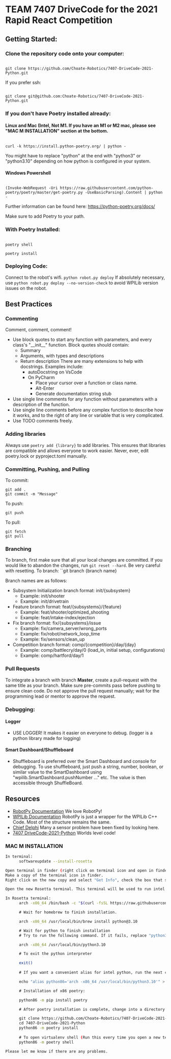 # TEAM 7407 DriveCode for the 2021 Rapid React Competition

## Getting Started:

### Clone the repository code onto your computer:

```

git clone https://github.com/Choate-Robotics/7407-DriveCode-2021-Python.git

```
If you prefer ssh:

```

git clone git@github.com:Choate-Robotics/7407-DriveCode-2021-Python.git

```

### If you don't have Poetry installed already:

#### Linux and Mac (Intel, Not M1. If you have an M1 or M2 mac, please see "MAC M INSTALLATION" section at the bottom.

```

curl -k https://install.python-poetry.org/ | python - 

```
You might have to replace "python" at the end with "python3" or "python3.10" depending on how python is configured in your system.

#### Windows Powershell

```

(Invoke-WebRequest -Uri https://raw.githubusercontent.com/python-poetry/poetry/master/get-poetry.py -UseBasicParsing).Content | python -

```

Further information can be found here: https://python-poetry.org/docs/



Make sure to add Poetry to your path.



### With Poetry Installed:

```

poetry shell

poetry install

```

### Deploying Code:
Connect to the robot's wifi.
``python robot.py deploy``
If absolutely necessary, use ``python robot.py deploy --no-version-check`` to avoid WPILib version issues on the robot.


## Best Practices

### Commenting
Comment, comment, comment!
 - Use block quotes to start any function with parameters, and every class's "\_\_init\_\_" function. Block quotes should contain:
	 - Summary
	 - Arguments, with types and descriptions
	 - Return description
	 There are many extensions to help with docstrings. Examples include:
		 - autoDocstring on VsCode
		 - On PyCharm
			 - Place your cursor over a function or class name.
			 - Alt-Enter
			 - Generate documentation string stub
 - Use single line comments for any function without parameters with a description of the function.
 - Use single line comments before any complex function to describe how it works, and to the right of any line or variable that is very complicated.
 - Use TODO comments freely.

### Adding libraries
Always use ``poetry add {library}`` to add libraries. This ensures that libraries are compatible and allows everyone to work easier.
Never, ever, edit poetry.lock or pyproject.toml manually.

### Committing, Pushing, and Pulling
To commit:
```
git add .
git commit -m "Message"
```
To push:
```
git push
```
To pull:
```
git fetch
git pull
```

### Branching
To branch, first make sure that all your local changes are committed. If you would like to abandon the changes, run ``git reset --hard``. Be very careful with resetting.
To branch: ``git branch {branch name}

Branch names are as follows:
 - Subsystem Initialization branch format: init/{subsystem}
	 - Example: init/shooter
	 - Example: init/drivetrain
 - Feature branch format: feat/{subsystems}/{feature}
	 - Example: feat/shooter/optimized_shooting
	 - Example: feat/intake-index/ejection
 - Fix branch format: fix/{subsystems}/issue
	 - Example: fix/camera_server/wrong_ports
	 - Example: fix/robot/network_loop_time
	 - Example: fix/sensors/clean_up
 - Competition branch format: comp/{competition}/day/{day}
	 - Example: comp/battlecry/day/0 (load_in, initial setup, configurations)
	 - Example: comp/hartford/day/1

### Pull Requests
To integrate a branch with branch **Master**,  create a pull-request with the same title as your branch. Make sure pre-commits pass before pushing to ensure clean code. Do not approve the pull request manually; wait for the programming lead or mentor to approve the request.

### Debugging:
#### Logger
 - USE LOGGER! It makes it easier on everyone to debug. (logger is a python library made for logging)
#### Smart Dashboard/Shuffleboard
 - Shuffleboard is preferred over the Smart Dashboard and console for debugging. To use shuffleboard, just push a string, number, boolean, or similar value to the SmartDashboard using "wpilib.SmartDashboard.pushNumber ..." etc. The value is then accessible through ShuffleBoard.

## Resources
 - [RobotPy Documentation](https://robotpy.readthedocs.io/en/stable/) We love RobotPy!
 - [WPILib Documentation](https://docs.wpilib.org/en/stable/index.html) RobotPy is just a wrapper for the WPILib C++ Code. Most of the structure remains the same.
 - [Chief Delphi](https://www.chiefdelphi.com/) Many a sensor problem have been fixed by looking here.
 - [7407 DriveCode-2021-Python](https://github.com/Choate-Robotics/7407-DriveCode-2021-Python) Worlds level code!
 
### MAC M INSTALLATION
```bash
In terminal:
      softwareupdate --install-rosetta

Open terminal in finder (right click on terminal icon and open in finder)
Make a copy of the terminal icon in finder.
Right click on the new copy and select "Get Info", check the box that says "Open with Rosetta"

Open the new Rosetta terminal. This terminal will be used to run intel python.

In Rosetta terminal:
      arch -x86_64 /bin/bash -c "$(curl -fsSL https://raw.githubusercontent.com/Homebrew/install/HEAD/install.sh)"

      # Wait for homebrew to finish installation.

      arch -x86_64 /usr/local/bin/brew install python@3.10

      # Wait for python to finish installation
      # Try to run the following command. If it fails, replace "python3.10" with "python3" and make sure the output contains python3.10.

      arch -x86_64 /usr/local/bin/python3.10

      # To exit the python interpreter

      exit()
      
      # If you want a convenient alias for intel python, run the next command with the successful python from the last command:

      echo "alias python86='arch -x86_64 /usr/local/bin/python3.10'" > ~/.zshrc

      # Installation of x86 poetry:

      python86 -m pip install poetry

      # After poetry installation is complete, change into a directory where you want python programs

      git clone https://github.com/Choate-Robotics/7407-DriveCode-2021-Python.git
      cd 7407-DriveCode-2021-Python
      python86 -m poetry install
   
      # To open virtualenv shell (Run this every time you open a new terminal in that folder)
      python86 -m poetry shell

Please let me know if there are any problems.
```
